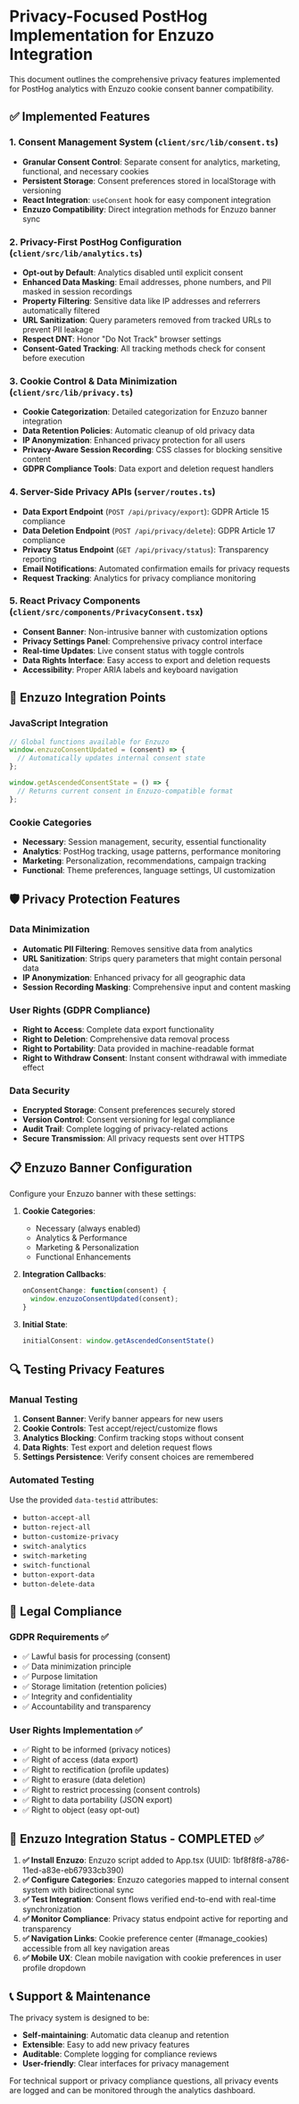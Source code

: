 # Privacy-Focused PostHog Implementation for Enzuzo Integration

This document outlines the comprehensive privacy features implemented for PostHog analytics with Enzuzo cookie consent banner compatibility.

## ✅ Implemented Features

### 1. Consent Management System (`client/src/lib/consent.ts`)
- **Granular Consent Control**: Separate consent for analytics, marketing, functional, and necessary cookies
- **Persistent Storage**: Consent preferences stored in localStorage with versioning
- **React Integration**: `useConsent` hook for easy component integration
- **Enzuzo Compatibility**: Direct integration methods for Enzuzo banner sync

### 2. Privacy-First PostHog Configuration (`client/src/lib/analytics.ts`)
- **Opt-out by Default**: Analytics disabled until explicit consent
- **Enhanced Data Masking**: Email addresses, phone numbers, and PII masked in session recordings
- **Property Filtering**: Sensitive data like IP addresses and referrers automatically filtered
- **URL Sanitization**: Query parameters removed from tracked URLs to prevent PII leakage
- **Respect DNT**: Honor "Do Not Track" browser settings
- **Consent-Gated Tracking**: All tracking methods check for consent before execution

### 3. Cookie Control & Data Minimization (`client/src/lib/privacy.ts`)
- **Cookie Categorization**: Detailed categorization for Enzuzo banner integration
- **Data Retention Policies**: Automatic cleanup of old privacy data
- **IP Anonymization**: Enhanced privacy protection for all users
- **Privacy-Aware Session Recording**: CSS classes for blocking sensitive content
- **GDPR Compliance Tools**: Data export and deletion request handlers

### 4. Server-Side Privacy APIs (`server/routes.ts`)
- **Data Export Endpoint** (`POST /api/privacy/export`): GDPR Article 15 compliance
- **Data Deletion Endpoint** (`POST /api/privacy/delete`): GDPR Article 17 compliance  
- **Privacy Status Endpoint** (`GET /api/privacy/status`): Transparency reporting
- **Email Notifications**: Automated confirmation emails for privacy requests
- **Request Tracking**: Analytics for privacy compliance monitoring

### 5. React Privacy Components (`client/src/components/PrivacyConsent.tsx`)
- **Consent Banner**: Non-intrusive banner with customization options
- **Privacy Settings Panel**: Comprehensive privacy control interface
- **Real-time Updates**: Live consent status with toggle controls
- **Data Rights Interface**: Easy access to export and deletion requests
- **Accessibility**: Proper ARIA labels and keyboard navigation

## 🔧 Enzuzo Integration Points

### JavaScript Integration
```javascript
// Global functions available for Enzuzo
window.enzuzoConsentUpdated = (consent) => {
  // Automatically updates internal consent state
};

window.getAscendedConsentState = () => {
  // Returns current consent in Enzuzo-compatible format
};
```

### Cookie Categories
- **Necessary**: Session management, security, essential functionality
- **Analytics**: PostHog tracking, usage patterns, performance monitoring
- **Marketing**: Personalization, recommendations, campaign tracking
- **Functional**: Theme preferences, language settings, UI customization

## 🛡️ Privacy Protection Features

### Data Minimization
- **Automatic PII Filtering**: Removes sensitive data from analytics
- **URL Sanitization**: Strips query parameters that might contain personal data
- **IP Anonymization**: Enhanced privacy for all geographic data
- **Session Recording Masking**: Comprehensive input and content masking

### User Rights (GDPR Compliance)
- **Right to Access**: Complete data export functionality
- **Right to Deletion**: Comprehensive data removal process
- **Right to Portability**: Data provided in machine-readable format
- **Right to Withdraw Consent**: Instant consent withdrawal with immediate effect

### Data Security
- **Encrypted Storage**: Consent preferences securely stored
- **Version Control**: Consent versioning for legal compliance
- **Audit Trail**: Complete logging of privacy-related actions
- **Secure Transmission**: All privacy requests sent over HTTPS

## 📋 Enzuzo Banner Configuration

Configure your Enzuzo banner with these settings:

1. **Cookie Categories**:
   - Necessary (always enabled)
   - Analytics & Performance 
   - Marketing & Personalization
   - Functional Enhancements

2. **Integration Callbacks**:
   ```javascript
   onConsentChange: function(consent) {
     window.enzuzoConsentUpdated(consent);
   }
   ```

3. **Initial State**:
   ```javascript
   initialConsent: window.getAscendedConsentState()
   ```

## 🔍 Testing Privacy Features

### Manual Testing
1. **Consent Banner**: Verify banner appears for new users
2. **Cookie Controls**: Test accept/reject/customize flows
3. **Analytics Blocking**: Confirm tracking stops without consent
4. **Data Rights**: Test export and deletion request flows
5. **Settings Persistence**: Verify consent choices are remembered

### Automated Testing
Use the provided `data-testid` attributes:
- `button-accept-all`
- `button-reject-all` 
- `button-customize-privacy`
- `switch-analytics`
- `switch-marketing`
- `switch-functional`
- `button-export-data`
- `button-delete-data`

## 📝 Legal Compliance

### GDPR Requirements ✅
- ✅ Lawful basis for processing (consent)
- ✅ Data minimization principle
- ✅ Purpose limitation
- ✅ Storage limitation (retention policies)
- ✅ Integrity and confidentiality
- ✅ Accountability and transparency

### User Rights Implementation ✅
- ✅ Right to be informed (privacy notices)
- ✅ Right of access (data export)
- ✅ Right to rectification (profile updates)
- ✅ Right to erasure (data deletion)
- ✅ Right to restrict processing (consent controls)
- ✅ Right to data portability (JSON export)
- ✅ Right to object (easy opt-out)

## 🚀 Enzuzo Integration Status - COMPLETED ✅

1. **✅ Install Enzuzo**: Enzuzo script added to App.tsx (UUID: 1bf8f8f8-a786-11ed-a83e-eb67933cb390)
2. **✅ Configure Categories**: Enzuzo categories mapped to internal consent system with bidirectional sync
3. **✅ Test Integration**: Consent flows verified end-to-end with real-time synchronization
4. **✅ Monitor Compliance**: Privacy status endpoint active for reporting and transparency
5. **✅ Navigation Links**: Cookie preference center (#manage_cookies) accessible from all key navigation areas
6. **✅ Mobile UX**: Clean mobile navigation with cookie preferences in user profile dropdown

## 📞 Support & Maintenance

The privacy system is designed to be:
- **Self-maintaining**: Automatic data cleanup and retention
- **Extensible**: Easy to add new privacy features
- **Auditable**: Complete logging for compliance reviews
- **User-friendly**: Clear interfaces for privacy management

For technical support or privacy compliance questions, all privacy events are logged and can be monitored through the analytics dashboard.